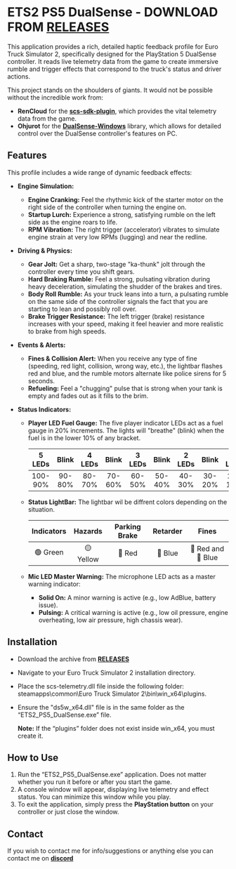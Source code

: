 # **ETS2 PS5 DualSense** - DOWNLOAD FROM [**RELEASES**](https://github.com/LikeARealG/ETS2_PS5_DualSense/releases/tag/v1.0) 

This application provides a rich, detailed haptic feedback profile for Euro Truck Simulator 2, specifically designed for the PlayStation 5 DualSense controller. It reads live telemetry data from the game to create immersive rumble and trigger effects that correspond to the truck's status and driver actions.


This project stands on the shoulders of giants. It would not be possible without the incredible work from:

* **RenCloud** for the [**scs-sdk-plugin**](https://github.com/RenCloud/scs-sdk-plugin), which provides the vital telemetry data from the game.  
* **Ohjurot** for the [**DualSense-Windows**](https://github.com/Ohjurot/DualSense-Windows) library, which allows for detailed control over the DualSense controller's features on PC.

## **Features**

This profile includes a wide range of dynamic feedback effects:

* **Engine Simulation:**  
  * **Engine Cranking:** Feel the rhythmic kick of the starter motor on the right side of the controller when turning the engine on.  
  * **Startup Lurch:** Experience a strong, satisfying rumble on the left side as the engine roars to life.  
  * **RPM Vibration:** The right trigger (accelerator) vibrates to simulate engine strain at very low RPMs (lugging) and near the redline.  

* **Driving & Physics:**  
  * **Gear Jolt:** Get a sharp, two-stage "ka-thunk" jolt through the controller every time you shift gears.  
  * **Hard Braking Rumble:** Feel a strong, pulsating vibration during heavy deceleration, simulating the shudder of the brakes and tires.  
  * **Body Roll Rumble:** As your truck leans into a turn, a pulsating rumble on the same side of the controller signals the fact that you are starting to lean and possibly roll over.  
  * **Brake Trigger Resistance:** The left trigger (brake) resistance increases with your speed, making it feel heavier and more realistic to brake from high speeds.  

* **Events & Alerts:**  
  * **Fines & Collision Alert:** When you receive any type of fine (speeding, red light, collision, wrong way, etc.), the lightbar flashes red and blue, and the rumble motors alternate like police sirens for 5 seconds.  
  * **Refueling:** Feel a "chugging" pulse that is strong when your tank is empty and fades out as it fills to the brim.  

* **Status Indicators:**  
  * **Player LED Fuel Gauge:** The five player indicator LEDs act as a fuel gauge in 20% increments. The lights will "breathe" (blink) when the fuel is in the lower 10% of any bracket.


     | 5 LEDs | Blink | 4 LEDs | Blink | 3 LEDs | Blink | 2 LEDs | Blink | 1 LEDs | Blink  |
     |  :---: | :---: | :---:  | :---: | :---:  | :---: | :---:  | :---: |  :---: |  :---: |
     |100-90% |  90-80%  | 80-70% |  70-60%  | 60-50% |  50-40%  | 40-30% |  30-20%  | 20-10% |   10-0%  |

  * **Status LightBar:** The lightbar wil be diffrent colors depending on the situation.


     | Indicators |   Hazards  | Parking Brake |  Retarder  |          Fines          |
     |   :---:    |    :---:   |     :---:     |    :---:   |          :---:          |
     | 🟢 Green   | 🟡 Yellow |     🔴 Red    | 🔵 Blue   |    🔴 Red and 🔵 Blue  |
    
  * **Mic LED Master Warning:** The microphone LED acts as a master warning indicator:  
    * **Solid On:** A minor warning is active (e.g., low AdBlue, battery issue).  
    * **Pulsing:** A critical warning is active (e.g., low oil pressure, engine overheating, low air pressure, high chassis wear).

## **Installation**

   * Download the archive from [**RELEASES**](https://github.com/LikeARealG/ETS2_PS5_DualSense/releases/tag/v1.0) 
   * Navigate to your Euro Truck Simulator 2 installation directory.  
   * Place the scs-telemetry.dll file inside the following folder: steamapps\\common\\Euro Truck Simulator 2\\bin\\win\_x64\\plugins.
   * Ensure the "ds5w_x64.dll" file is in the same folder as the “ETS2_PS5_DualSense.exe” file.
      
        **Note:** If the “plugins” folder does not exist inside win\_x64, you must create it.    
   

## **How to Use**

1. Run the “ETS2\_PS5\_DualSense.exe” application. Does not matter whether you run it before or after you start the game.
2. A console window will appear, displaying live telemetry and effect status. You can minimize this window while you play.  
3. To exit the application, simply press the **PlayStation button** on your controller or just close the window.

## **Contact**

If you wish to contact me for info/suggestions or anything else you can contact me on [**discord**](https://discordapp.com/users/383656009497051137)
